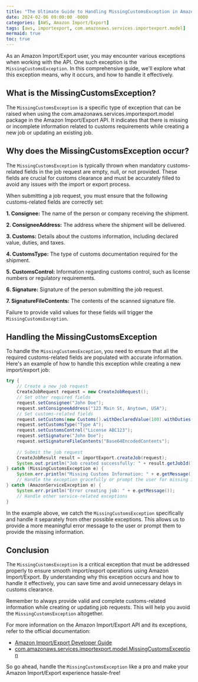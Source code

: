 ```yaml
---
title: "The Ultimate Guide to Handling MissingCustomsException in Amazon Import/Export"
date: 2024-02-06 09:00:00 -0000
categories: [AWS, Amazon Import/Export]
tags: [aws, importexport, com.amazonaws.services.importexport.model]
mermaid: true
toc: true
---
```



As an Amazon Import/Export user, you may encounter various exceptions when working with the API. One such exception is the `MissingCustomsException`. In this comprehensive guide, we'll explore what this exception means, why it occurs, and how to handle it effectively.

## What is the MissingCustomsException?

The `MissingCustomsException` is a specific type of exception that can be raised when using the com.amazonaws.services.importexport.model package in the Amazon Import/Export API. It indicates that there is missing or incomplete information related to customs requirements while creating a new job or updating an existing job.

## Why does the MissingCustomsException occur?

The `MissingCustomsException` is typically thrown when mandatory customs-related fields in the job request are empty, null, or not provided. These fields are crucial for customs clearance and must be accurately filled to avoid any issues with the import or export process.

When submitting a job request, you must ensure that the following customs-related fields are correctly set:

**1. Consignee:** The name of the person or company receiving the shipment.

**2. ConsigneeAddress:** The address where the shipment will be delivered.

**3. Customs:** Details about the customs information, including declared value, duties, and taxes.

**4. CustomsType:** The type of customs documentation required for the shipment.

**5. CustomsControl:** Information regarding customs control, such as license numbers or regulatory requirements.

**6. Signature:** Signature of the person submitting the job request.

**7. SignatureFileContents:** The contents of the scanned signature file.

Failure to provide valid values for these fields will trigger the `MissingCustomsException`.

## Handling the MissingCustomsException

To handle the `MissingCustomsException`, you need to ensure that all the required customs-related fields are populated with accurate information. Here's an example of how to handle this exception while creating a new import/export job:

```java
try {
    // Create a new job request
    CreateJobRequest request = new CreateJobRequest();
    // Set other required fields
    request.setConsignee("John Doe");
    request.setConsigneeAddress("123 Main St, Anytown, USA");
    // Set customs-related fields
    request.setCustoms(new Customs().withDeclaredValue(100).withDuties(10).withTaxes(5));
    request.setCustomsType("Type A");
    request.setCustomsControl("License ABC123");
    request.setSignature("John Doe");
    request.setSignatureFileContents("Base64EncodedContents");
    
    // Submit the job request
    CreateJobResult result = importExport.createJob(request);
    System.out.println("Job created successfully: " + result.getJobId());
} catch (MissingCustomsException e) {
    System.err.println("Missing Customs Information: " + e.getMessage());
    // Handle the exception gracefully or prompt the user for missing information
} catch (AmazonServiceException e) {
    System.err.println("Error creating job: " + e.getMessage());
    // Handle other service-related exceptions
}
```

In the example above, we catch the `MissingCustomsException` specifically and handle it separately from other possible exceptions. This allows us to provide a more meaningful error message to the user or prompt them to provide the missing information.

## Conclusion

The `MissingCustomsException` is a critical exception that must be addressed properly to ensure smooth import/export operations using Amazon Import/Export. By understanding why this exception occurs and how to handle it effectively, you can save time and avoid unnecessary delays in customs clearance.

Remember to always provide valid and complete customs-related information while creating or updating job requests. This will help you avoid the `MissingCustomsException` altogether.

For more information on the Amazon Import/Export API and its exceptions, refer to the official documentation:

- [Amazon Import/Export Developer Guide](https://docs.aws.amazon.com/AWSImportExport/latest/DG/Welcome.html)
- [com.amazonaws.services.importexport.model.MissingCustomsException](https://docs.aws.amazon.com/AWSImportExport/latest/APIReference/API_MissingCustomsException.html)

So go ahead, handle the `MissingCustomsException` like a pro and make your Amazon Import/Export experience hassle-free!